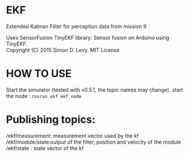 # EKF
Extended Kalman Filter for perception data from mission 9


Uses SensorFusion TinyEKF library: Sensor fusion on Arduino using TinyEKF.  
Copyright (C) 2015 Simon D. Levy.
MIT License

# HOW TO USE
Start the simulator (tested with v0.5.1, the topic names may change).
start the node : `rosrun ekf ekf_node`

# Publishing topics:

/ekf/measurement: measurement vector used by the kf
/ekf/module/state:output of the filter, position and velocity of the module
/ekf/state      : state vector of the kf
